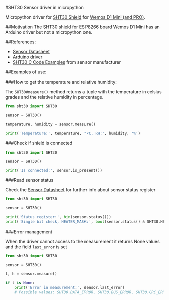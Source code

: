 #SHT30 Sensor driver in micropython

Micropython driver for [SHT30 Shield](https://www.wemos.cc/product/sht30-shield.html) for [Wemos D1 Mini (and PRO)](https://www.wemos.cc/product/d1-mini-pro.html).

##Motivation
The SHT30 shield for ESP8266 board Wemos D1 Mini has an Arduino driver but not a micropython one.

##References:

* [Sensor Datasheet](https://www.sensirion.com/fileadmin/user_upload/customers/sensirion/Dokumente/2_Humidity_Sensors/Sensirion_Humidity_Sensors_SHT3x_Datasheet_digital.pdf)
* [Arduino driver](https://github.com/wemos/WEMOS_SHT3x_Arduino_Library)
* [SHT30 C Code Examples](https://www.sensirion.com/fileadmin/user_upload/customers/sensirion/Dokumente/11_Sample_Codes_Software/Humidity_Sensors/Sensirion_Humidity_Sensors_SHT3x_Sample_Code_V2.pdf) from sensor manufacturer

##Examples of use:

###How to get the temperature and relative humidity:

The `SHT30#measure()` method returns a tuple with the temperature in celsius grades and the relative humidity in percentage.

```python
from sht30 import SHT30

sensor = SHT30()

temperature, humidity = sensor.measure()

print('Temperature:', temperature, 'ºC, RH:', humidity, '%')

```

###Check if shield is connected

```python
from sht30 import SHT30

sensor = SHT30()

print('Is connected:', sensor.is_present())

```


###Read sensor status

Check the [Sensor Datasheet](https://www.sensirion.com/fileadmin/user_upload/customers/sensirion/Dokumente/2_Humidity_Sensors/Sensirion_Humidity_Sensors_SHT3x_Datasheet_digital.pdf) for further info about sensor status register
```python
from sht30 import SHT30

sensor = SHT30()

print('Status register:', bin(sensor.status()))
print('Single bit check, HEATER_MASK:', bool(sensor.status() & SHT30.HEATER_MASK))

```


###Error management

When the driver cannot access to the measurement it returns None values and the field `last_error` is set

```python
from sht30 import SHT30

sensor = SHT30()

t, h = sensor.measure()

if t is None:
    print('Error in measurement:', sensor.last_error)
    # Possible values: SHT30.DATA_ERROR, SHT30.BUS_ERROR, SHT30.CRC_ERROR

```
